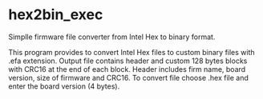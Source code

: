# hex2bin_exec
Simplle firmware file converter from Intel Hex to binary format.

This program provides to convert Intel Hex files to custom binary files with .efa extension. Output file contains header and custom 128 bytes blocks with CRC16 at the end of each block. Header includes firm name, board version, size of firmware and CRC16. To convert file choose .hex file and enter the board version (4 bytes).

